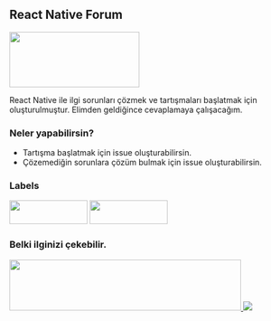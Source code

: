 ## React Native Forum

<image src="./resources/images/logo.png" width="230" height="98">

React Native ile ilgi sorunları çözmek ve tartışmaları başlatmak için oluşturulmuştur. Elimden geldiğince cevaplamaya çalışacağım.

### Neler yapabilirsin?
* Tartışma başlatmak için issue oluşturabilirsin.
* Çözemediğin sorunlara çözüm bulmak için issue oluşturabilirsin.

### Labels
<image src="./resources/images/tartisma.png" width="138" height="42">
<image src="./resources/images/yardim-istegi.png" width="138" height="42">

### Belki ilginizi çekebilir.

<a href="https://github.com/burhanyilmaz/react-native-articles">
<image src="https://raw.githubusercontent.com/burhanyilmaz/react-native-articles/master/resources/images/logo.png" width="410" height="90">
</a>

<a href="https://github.com/burhanyilmaz/Greener">
<image src="https://raw.githubusercontent.com/burhanyilmaz/Greener/master/resource/images/logo.png">
</a>
